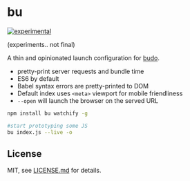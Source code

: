 # bu

[![experimental](http://badges.github.io/stability-badges/dist/experimental.svg)](http://github.com/badges/stability-badges)

(experiments.. not final)

A thin and opinionated launch configuration for [budo](https://github.com/mattdesl/budo).

- pretty-print server requests and bundle time
- ES6 by default
- Babel syntax errors are pretty-printed to DOM
- Default index uses `<meta>` viewport for mobile friendliness
- `--open` will launch the browser on the served URL

```sh
npm install bu watchify -g
```

```sh
#start prototyping some JS
bu index.js --live -o
```

## License

MIT, see [LICENSE.md](http://github.com/mattdesl/bu/blob/master/LICENSE.md) for details.
